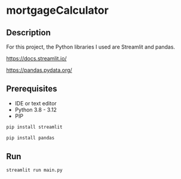# mortgageCalculator

## Description

For this project, the Python libraries I used are Streamlit and pandas.

https://docs.streamlit.io/

https://pandas.pydata.org/

## Prerequisites

* IDE or text editor
* Python 3.8 - 3.12
* PIP

```bash
pip install streamlit
```

```bash
pip install pandas
```

## Run

  ```bash
  streamlit run main.py
```
